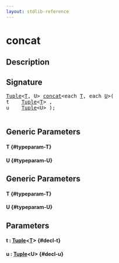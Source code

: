 ```yaml
---
layout: stdlib-reference
---
```


# concat

## Description





## Signature 

<pre>
<a href="/stdlib-reference/types/Tuple/index">Tuple</a>&lt;<a href="/stdlib-reference/types/Tuple/index#typeparam-T" class="code_type">T</a>, U&gt; <a href="/stdlib-reference/global-decls/concat">concat</a>&lt;each <a href="/stdlib-reference/global-decls/concat#typeparam-T" class="code_type">T</a>, each <a href="/stdlib-reference/global-decls/concat#typeparam-U" class="code_type">U</a>&gt;(
t    <a href="/stdlib-reference/types/Tuple/index">Tuple</a>&lt;<a href="/stdlib-reference/types/Tuple/index#typeparam-T" class="code_type">T</a>&gt; ,
u    <a href="/stdlib-reference/types/Tuple/index">Tuple</a>&lt;U&gt; );

</pre>

## Generic Parameters

#### T {#typeparam-T}
#### U {#typeparam-U}

## Generic Parameters

#### T {#typeparam-T}
#### U {#typeparam-U}

## Parameters

#### t  : [Tuple](/stdlib-reference/types/Tuple/index)\<[T](/stdlib-reference/types/Tuple/index#typeparam-T)\> {#decl-t}
#### u  : [Tuple](/stdlib-reference/types/Tuple/index)\<U\> {#decl-u}

